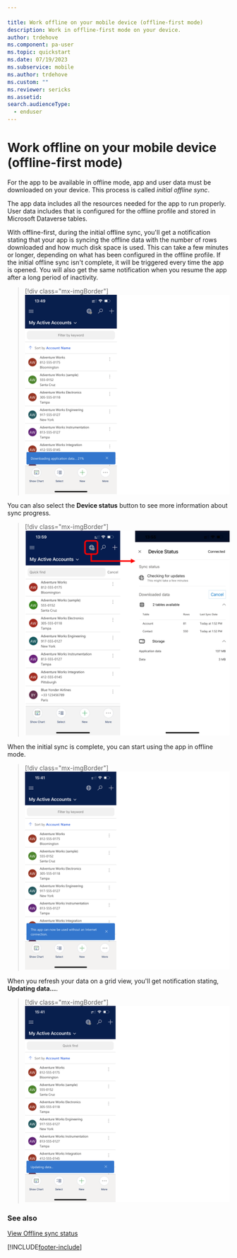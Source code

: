 ```yaml
---

title: Work offline on your mobile device (offline-first mode)
description: Work in offline-first mode on your device.
author: trdehove
ms.component: pa-user
ms.topic: quickstart
ms.date: 07/19/2023
ms.subservice: mobile
ms.author: trdehove
ms.custom: ""
ms.reviewer: sericks
ms.assetid: 
search.audienceType: 
  - enduser
---
```


# Work offline on your mobile device (offline-first mode)

For the app to be available in offline mode, app and user data must be downloaded on your device. This process is called *initial offline sync*.

The app data includes all the resources needed for the app to run properly. User data includes that is configured for the offline profile and stored in Microsoft Dataverse tables.

With offline-first, during the initial offline sync, you'll get a notification stating that your app is syncing the offline data with the number of rows downloaded and how much disk space is used. This can take a few minutes or longer, depending on what has been configured in the offline profile. If the initial offline sync isn't complete, it will be triggered every time the app is opened. You will also get the same notification when you resume the app after a long period of inactivity.


> [!div class="mx-imgBorder"]
> ![Offline status screen.](media/mobile-offline-first-notification-1.png)

You can also select the **Device status** button to see more information about sync progress.

> [!div class="mx-imgBorder"]
> ![See more information about the sync process.](media/mobile-offline-device-status-page.png)

When the initial sync is complete, you can start using the app in offline mode.

> [!div class="mx-imgBorder"]
> ![Offline status completed.](media/mobile-offline-first-notification-2.png)


When you refresh your data on a grid view, you'll get notification stating, **Updating data...**.

> [!div class="mx-imgBorder"]
> ![Refreshing offline status.](media/mobile-offline-first-update-notification.png)

### See also

[View Offline sync status](mobile-sync-icon.md)





[!INCLUDE[footer-include](../includes/footer-banner.md)]
